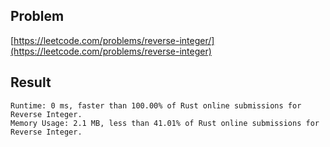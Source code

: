 ## Problem
[https://leetcode.com/problems/reverse-integer/](https://leetcode.com/problems/reverse-integer)

## Result
```
Runtime: 0 ms, faster than 100.00% of Rust online submissions for Reverse Integer.
Memory Usage: 2.1 MB, less than 41.01% of Rust online submissions for Reverse Integer.
```